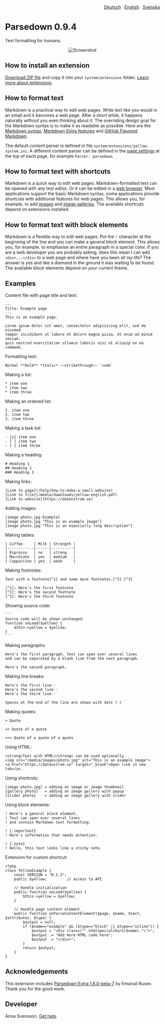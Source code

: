 <p align="right"><a href="README-de.md">Deutsch</a> &nbsp; <a href="README.md">English</a> &nbsp; <a href="README-sv.md">Svenska</a></p>

# Parsedown 0.9.4

Text formatting for humans.

<p align="center"><img src="SCREENSHOT.png" alt="Screenshot"></p>

## How to install an extension

[Download ZIP file](https://github.com/annaesvensson/yellow-parsedown/archive/refs/heads/main.zip) and copy it into your `system/extensions` folder. [Learn more about extensions](https://github.com/annaesvensson/yellow-update).

## How to format text

Markdown is a practical way to edit web pages. Write text like you would in an email and it becomes a web page. After a short while, it happens naturally without you even thinking about it. The overriding design goal for the Markdown syntax is to make it as readable as possible. Here are the [Markdown syntax](http://commonmark.org/help/), [Markdown Extra features](https://michelf.ca/projects/php-markdown/extra/) and [GitHub Flavored Markdown](https://help.github.com/en/articles/basic-writing-and-formatting-syntax).

The default content parser is defined in file `system/extensions/yellow-system.ini`. A different content parser can be defined in the [page settings](https://github.com/annaesvensson/yellow-core#settings-page) at the top of each page, for example `Parser: parsedown`.

## How to format text with shortcuts

Markdown is a quick way to edit web pages. Markdown-formatted text can be opened with any text editor. Or it can be edited in a [web browser](https://github.com/annaesvensson/yellow-edit). Most applications support the basic Markdown syntax, some applications provide shortcuts with additional features for web pages. This allows you, for example, to add [images](https://github.com/annaesvensson/yellow-image) and [image galleries](https://github.com/annaesvensson/yellow-gallery). The available shortcuts depend on extensions installed.

## How to format text with block elements

Markdown is a flexible way to edit web pages. Put the `!` character at the beginning of the line and you can make a general block element. This allows you, for example, to emphasise an entire paragraph in a special color. If you are a web developer you are probably asking, does this mean I can add `<div>...</div>` to a web page and where have you been all my life? The answer is yes and like a diamond in the ground it was waiting to be found. The available block elements depend on your current theme.

## Examples

Content file with page title and text:

    ---
    Title: Example page
    ---
    This is an example page.

    Lorem ipsum dolor sit amet, consectetur adipisicing elit, sed do eiusmod 
    tempor incididunt ut labore et dolore magna pizza. Ut enim ad minim veniam, 
    quis nostrud exercitation ullamco laboris nisi ut aliquip ex ea commodo. 

Formatting text:

    Normal **bold** *italic* ~~strikethrough~~ `code`

Making a list:

    * item one
    * item two
    * item three

Making an ordered list:

    1. item one
    2. item two
    3. item three

Making a task list:

    - [x] item one
    - [ ] item two
    - [ ] item three

Making a heading:

    # Heading 1
    ## Heading 2
    ### Heading 3

Making links:

    [Link to page](/help/how-to-make-a-small-website)
    [Link to file](/media/downloads/yellow-english.pdf)
    [Link to website](https://datenstrom.se)

Adding images:

    [image photo.jpg Example]
    [image photo.jpg "This is an example image"]
    [image photo.jpg "This is an especially long description"]

Making tables:

    | Coffee     | Milk | Strength |
    |------------|------|----------|
    | Espresso   | no   | strong   |
    | Macchiato  | yes  | medium   |
    | Cappuccino | yes  | weak     |

Making footnotes:

    Text with a footnote[^1] and some more footnotes.[^2] [^3]
    
    [^1]: Here's the first footnote
    [^2]: Here's the second footnote
    [^3]: Here's the third footnote

Showing source code:

    ```
    Source code will be shown unchanged.
    function onLoad($yellow) {
        $this->yellow = $yellow;
    }
    ```

Making paragraphs:

    Here's the first paragraph. Text can span over several lines
    and can be separated by a blank line from the next paragraph.

    Here's the second paragraph.

Making line breaks:

    Here's the first line⋅⋅
    Here's the second line⋅⋅
    Here's the third line⋅⋅
    
    Spaces at the end of the line are shown with dots (⋅)

Making quotes:

    > Quote
    
    >> Quote of a quote
    
    >>> Quote of a quote of a quote

Using HTML:

    <strong>Text with HTML</strong> can be used optionally.
    <img src="/media/images/photo.jpg" alt="This is an example image">
    <a href="https://datenstrom.se" target="_blank">Open link in new tab</a>.

Using shortcuts:

    [image photo.jpg] = adding an image or image thumbnail
    [gallery photo]   = adding an image gallery with popup
    [slider photo]    = adding an image gallery with slider

Using block elements:

    ! Here's a general block element.
    ! Text can span over several lines
    ! and contain Markdown text formatting.

    ! {.important}
    ! Here's information that needs attention.

    ! {.note}
    ! Hello, this text looks like a sticky note.

Extension for custom shortcut:

```
<?php
class YellowExample {
    const VERSION = "0.1.3";
    public $yellow;         // access to API
    
    // Handle initialisation
    public function onLoad($yellow) {
        $this->yellow = $yellow;
    }
    
    // Handle page content element
    public function onParseContentElement($page, $name, $text, $attributes, $type) {
        $output = null;
        if ($name=="example" && ($type=="block" || $type=="inline")) {
            $output = "<div class=\"".htmlspecialchars($name)."\">";
            $output .= "Add more HTML code here";
            $output .= "</div>";
        }
        return $output;
    }
}
```

## Acknowledgements

This extension includes [Parsedown Extra 1.8.0-beta-7](https://github.com/erusev/parsedown) by Emanuil Rusev. Thank you for the good work.

## Developer

Anna Svensson. [Get help](https://datenstrom.se/yellow/help/).
